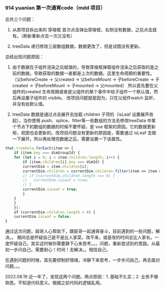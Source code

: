 ### 914 yuanian 第一次通宵code（mdd 项目）
总共三个问题：
1. 从原项目拆出来的 穿梭框 首次点击弹出穿梭框，右侧没有数据，之后点击就有。（刷新重新点击一次又没有）

2. treeData 递归修改三层数组数据，数据更改了，但是试图没有更新。

总结出现问题原因：
1. 由于数据在子组件渲染之后赋值的，导致穿梭框弹窗组件渲染之后获取的是之前的数据。导致获取的数据一直都是上次的数据。这里生命周期的重要性。
（父beforeCreate -> 父created -> 父beforeMount -> 子beforeCreate -> 子created -> 子beforeMount -> 子mounted -> 父mounted）
所以首先要在父组件的created 生命周期或者是父组件的某个事件中给子组件一个默认值，然后再设置子组件的 visible。
改项目问题就是因为，只在父组件watch 监听，并没有给默认值。

2. treeData 数据是通过点击展开去加载 children 子项的（isLeaf 设置展开收起）。当你使用 push、splice、filter等一些数组的方法去修改treeData 中某个节点下的数组的数据的时候不要怀疑，是 vue 框架的原因。它的数据更新啦，视图也会更新的。改项目问题没有更新的原因是，需要通过 isLeaf 去做一下展开。所以再处理完数据之后，需要设置一下该属性。
```javascript
that.treeData.forEach(item => {
    if (item.key === dimGroupId) {
    for (let i = 0; i < item.children.length; i++) {
        if (item.children[i].key === dimId) {
        currentDim = item.children[i];
        currentDim.children = currentDim.children.filter(item => item.key !== targetItem.key);
        // if (currentDim.children.length === 0) {
        //   currentDim.isLeaf = true;
        // }
        currentDim.isLeaf = true;
        }
    }
    }
    });
    if (currentDim.children.length > 0) {
    currentDim.isLeaf = false;
}
```

通过这次问题，超哥人心帮助下，跟臣哥一起通宵奋斗，目前遇到的一些问题，解决。。 期间总是怀疑自己是不是比人家菜，改不来，或是改的时间总比人家长。一度怀疑自己。其实这时候你需要静下心来思考。。。问题，重新尝试别的思路。从最初一步问自己。需要耐心！时间！去解决。。相信自己。

在遇到问题的时候，首先要控制好情绪，冷静下来思考，一步步问自己，再去面对问题。。。

2022.08.19 近一年了，发现这两个问题。两点原因：1. 基础不扎实；2. 业务不够熟悉。不知道代码意义。根据之前代码的逻辑乱用。


